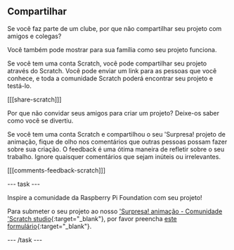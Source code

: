 ## Compartilhar

Se você faz parte de um clube, por que não compartilhar seu projeto com amigos e colegas?

Você também pode mostrar para sua família como seu projeto funciona.

Se você tem uma conta Scratch, você pode compartilhar seu projeto através do Scratch. Você pode enviar um link para as pessoas que você conhece, e toda a comunidade Scratch poderá encontrar seu projeto e testá-lo.

[[[share-scratch]]]

Por que não convidar seus amigos para criar um projeto? Deixe-os saber como você se divertiu.

Se você tem uma conta Scratch e compartilhou o seu 'Surpresa! projeto de animação, fique de olho nos comentários que outras pessoas possam fazer sobre sua criação. O feedback é uma ótima maneira de refletir sobre o seu trabalho. Ignore quaisquer comentários que sejam inúteis ou irrelevantes.

[[[comments-feedback-scratch]]]

--- task ---

Inspire a comunidade da Raspberry Pi Foundation com seu projeto!

Para submeter o seu projeto ao nosso ['Surpresa! animação - Comunidade 'Scratch studio](https://scratch.mit.edu/studios/29079784){:target="_blank"}, por favor preencha [este formulário](https://form.raspberrypi.org/f/community-project-submissions){:target="_blank"}.

--- /task ---
